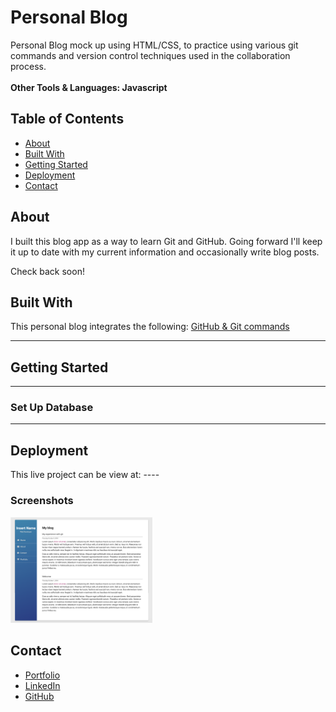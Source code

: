 # Personal Blog #

Personal Blog mock up using HTML/CSS, to practice using various git commands and version control techniques used in the collaboration process.
<br/><br/>
<b>Other Tools & Languages: Javascript</b> 

## Table of Contents ##
<ul> 
  <li><a href="#about"> About </a></li>
  <li><a href="#technologies"> Built With </a></li>
  <li><a href="#setup"> Getting Started </a></li>
  <li><a href="#usage"> Deployment </a></li>
  <li><a href="#contact"> Contact</a></li>
</ul>

<div id="about"></div> 

## About ##
I built this blog app as a way to learn Git and GitHub. Going forward I'll keep it up to date with my current information and occasionally write blog posts.

Check back soon!

<div id="technologies"></div> 

## Built With ##
This personal blog integrates the following: 
<a href="#">GitHub & Git commands</a>

-------


<div id="setup"></div> 

## Getting Started ##
-----

### Set Up Database ###

------


<div id="usage"></div> 

## Deployment ##
This live project can be view at: ----

### Screenshots ###

<img src="Screenshot.png" alt="Blog Screenshot" width="45%" float="left">

<div id="contact"></div> 

## Contact ##

<ul>
  <li><a href="http://robynwang-portfolio.herokuapp.com/" target="_blank">Portfolio</a></li>
  <li><a href="https://www.linkedin.com/in/tyrobynwang" target="_blank">LinkedIn</a></li>
  <li><a href="https://github.com/robynwang314" target="_blank">GitHub</a></li>
</ul>





